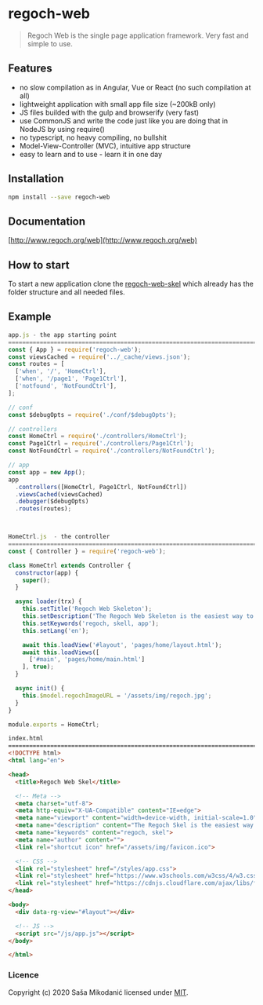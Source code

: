 # regoch-web
> Regoch Web is the single page application framework. Very fast and simple to use.

## Features
- no slow compilation as in Angular, Vue or React (no such compilation at all)
- lightweight application with small app file size (~200kB only)
- JS files builded with the gulp and browserify (very fast)
- use CommonJS and write the code just like you are doing that in NodeJS by using require()
- no typescript, no heavy compiling, no bullshit
- Model-View-Controller (MVC), intuitive app structure
- easy to learn and to use - learn it in one day

## Installation
```bash
npm install --save regoch-web
```

## Documentation
[http://www.regoch.org/web](http://www.regoch.org/web)


## How to start
To start a new application clone the [regoch-web-skel](https://github.com/smikodanic/regoch-web-skel) which already has the folder structure and all needed files.


## Example
```javascript
app.js - the app starting point
=======================================================================
const { App } = require('regoch-web');
const viewsCached = require('../_cache/views.json');
const routes = [
  ['when', '/', 'HomeCtrl'],
  ['when', '/page1', 'Page1Ctrl'],
  ['notfound', 'NotFoundCtrl'],
];

// conf
const $debugOpts = require('./conf/$debugOpts');

// controllers
const HomeCtrl = require('./controllers/HomeCtrl');
const Page1Ctrl = require('./controllers/Page1Ctrl');
const NotFoundCtrl = require('./controllers/NotFoundCtrl');

// app
const app = new App();
app
  .controllers([HomeCtrl, Page1Ctrl, NotFoundCtrl])
  .viewsCached(viewsCached)
  .debugger($debugOpts)
  .routes(routes);



HomeCtrl.js  - the controller
=======================================================================
const { Controller } = require('regoch-web');

class HomeCtrl extends Controller {
  constructor(app) {
    super();
  }

  async loader(trx) {
    this.setTitle('Regoch Web Skeleton');
    this.setDescription('The Regoch Web Skeleton is the easiest way to start new Regoch Web App.');
    this.setKeywords('regoch, skell, app');
    this.setLang('en');

    await this.loadView('#layout', 'pages/home/layout.html');
    await this.loadViews([
      ['#main', 'pages/home/main.html']
    ], true);
  }

  async init() {
    this.$model.regochImageURL = '/assets/img/regoch.jpg';
  }
}

module.exports = HomeCtrl;
```

```html
index.html
==========================================================================
<!DOCTYPE html>
<html lang="en">

<head>
  <title>Regoch Web Skel</title>

  <!-- Meta -->
  <meta charset="utf-8">
  <meta http-equiv="X-UA-Compatible" content="IE=edge">
  <meta name="viewport" content="width=device-width, initial-scale=1.0">
  <meta name="description" content="The Regoch Skel is the easiest way to start with the Regoch Web.">
  <meta name="keywords" content="regoch, skel">
  <meta name="author" content="">
  <link rel="shortcut icon" href="/assets/img/favicon.ico">

  <!-- CSS -->
  <link rel="stylesheet" href="/styles/app.css">
  <link rel="stylesheet" href="https://www.w3schools.com/w3css/4/w3.css">
  <link rel="stylesheet" href="https://cdnjs.cloudflare.com/ajax/libs/font-awesome/4.7.0/css/font-awesome.min.css">
</head>

<body>
  <div data-rg-view="#layout"></div>

  <!-- JS -->
  <script src="/js/app.js"></script>
</body>

</html>
```


### Licence
Copyright (c) 2020 Saša Mikodanić licensed under [MIT](./LICENSE).
